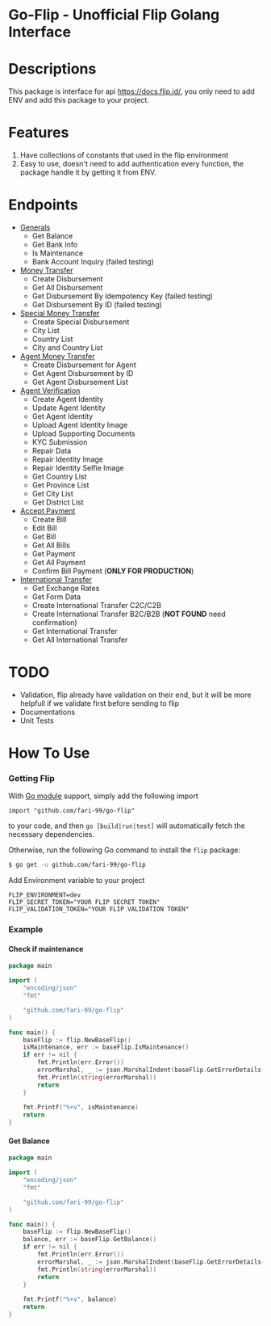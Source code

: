 # Go-Flip - Unofficial Flip Golang Interface

# Descriptions
This package is interface for api https://docs.flip.id/, you only need to add ENV and add this package to your project.

# Features
1. Have collections of constants that used in the flip environment
2. Easy to use, doesn't need to add authentication every function, the package handle it by getting it from ENV.
# Endpoints
- [Generals](https://docs.flip.id/#general)
	- Get Balance
	- Get Bank Info
	- Is Maintenance
	- Bank Account Inquiry (failed testing)
- [Money Transfer](https://docs.flip.id/#money-transfer)
	- Create Disbursement
	- Get All Disbursement
	- Get Disbursement By Idempotency Key (failed testing)
	- Get Disbursement By ID (failed testing)
- [Special Money Transfer](https://docs.flip.id/#special-money-transfer)
	- Create Special Disbursement
	- City List
	- Country List
	- City and Country List
- [Agent Money Transfer](https://docs.flip.id/#agent-money-transfer)
	- Create Disbursement for Agent
	- Get Agent Disbursement by ID
	- Get Agent Disbursement List
- [Agent Verification](https://docs.flip.id/#agent-verification)
	- Create Agent Identity
	- Update Agent Identity
	- Get Agent Identity
	- Upload Agent Identity Image
	- Upload Supporting Documents
	- KYC Submission
	- Repair Data
	- Repair Identity Image
	- Repair Identity Selfie Image
	- Get Country List
	- Get Province List
	- Get City List
	- Get District List
- [Accept Payment](https://docs.flip.id/#accept-payment)
	- Create Bill
	- Edit Bill
	- Get Bill
	- Get All Bills
	- Get Payment
	- Get All Payment
	- Confirm Bill Payment (**ONLY FOR PRODUCTION**)
- [International Transfer](https://docs.flip.id/#international-transfer)
	- Get Exchange Rates
	- Get Form Data
	- Create International Transfer C2C/C2B
	- Create International Transfer B2C/B2B (**NOT FOUND** need confirmation)
	- Get International Transfer
	- Get All International Transfer

# TODO
- Validation, flip already have validation on their end, but it will be more helpfull if we validate first before sending to flip
- Documentations
- Unit Tests

# How To Use

### Getting Flip

With [Go module](https://github.com/golang/go/wiki/Modules) support, simply add the following import

```
import "github.com/fari-99/go-flip"
```

to your code, and then `go [build|run|test]` will automatically fetch the necessary dependencies.

Otherwise, run the following Go command to install the `flip` package:

```sh
$ go get -u github.com/fari-99/go-flip
```

Add Environment variable to your project
```dotenv
FLIP_ENVIRONMENT=dev
FLIP_SECRET_TOKEN="YOUR FLIP SECRET TOKEN"
FLIP_VALIDATION_TOKEN="YOUR FLIP VALIDATION TOKEN"
```

### Example
#### Check if maintenance

```go
package main

import (
	"encoding/json"
	"fmt"

	"github.com/fari-99/go-flip"
)

func main() {
	baseFlip := flip.NewBaseFlip()
	isMaintenance, err := baseFlip.IsMaintenance()
	if err != nil {
		fmt.Println(err.Error())
		errorMarshal, _ := json.MarshalIndent(baseFlip.GetErrorDetails(), "", " ")
		fmt.Println(string(errorMarshal))
		return
	}
	
	fmt.Printf("%+v", isMaintenance)
	return
}
```

#### Get Balance

```go
package main

import (
	"encoding/json"
	"fmt"

	"github.com/fari-99/go-flip"
)

func main() {
	baseFlip := flip.NewBaseFlip()
	balance, err := baseFlip.GetBalance()
	if err != nil {
		fmt.Println(err.Error())
		errorMarshal, _ := json.MarshalIndent(baseFlip.GetErrorDetails(), "", " ")
		fmt.Println(string(errorMarshal))
		return
	}
	
	fmt.Printf("%+v", balance)
	return
}
```
